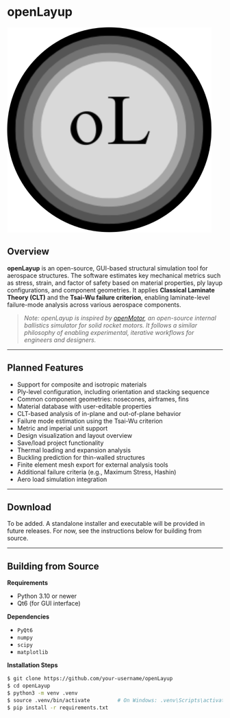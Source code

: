 # openLayup

![Alt text](resources/oL-logo.svg)

## Overview

**openLayup** is an open-source, GUI-based structural simulation tool for aerospace structures. The software estimates key mechanical metrics such as stress, strain, and factor of safety based on material properties, ply layup configurations, and component geometries. It applies **Classical Laminate Theory (CLT)** and the **Tsai-Wu failure criterion**, enabling laminate-level failure-mode analysis across various aerospace components.

> _Note: openLayup is inspired by [openMotor](https://github.com/reilleya/openMotor), an open-source internal ballistics simulator for solid rocket motors. It follows a similar philosophy of enabling experimental, iterative workflows for engineers and designers._

---

## Planned Features

- Support for composite and isotropic materials  
- Ply-level configuration, including orientation and stacking sequence  
- Common component geometries: nosecones, airframes, fins  
- Material database with user-editable properties  
- CLT-based analysis of in-plane and out-of-plane behavior  
- Failure mode estimation using the Tsai-Wu criterion  
- Metric and imperial unit support  
- Design visualization and layout overview  
- Save/load project functionality  
- Thermal loading and expansion analysis  
- Buckling prediction for thin-walled structures  
- Finite element mesh export for external analysis tools  
- Additional failure criteria (e.g., Maximum Stress, Hashin)  
- Aero load simulation integration  

---

## Download

To be added. A standalone installer and executable will be provided in future releases. For now, see the instructions below for building from source.

---

## Building from Source

**Requirements**

- Python 3.10 or newer  
- Qt6 (for GUI interface)  

**Dependencies**

- `PyQt6`  
- `numpy`  
- `scipy`  
- `matplotlib`  

**Installation Steps**

```bash
$ git clone https://github.com/your-username/openLayup
$ cd openLayup
$ python3 -m venv .venv
$ source .venv/bin/activate         # On Windows: .venv\Scripts\activate
$ pip install -r requirements.txt
